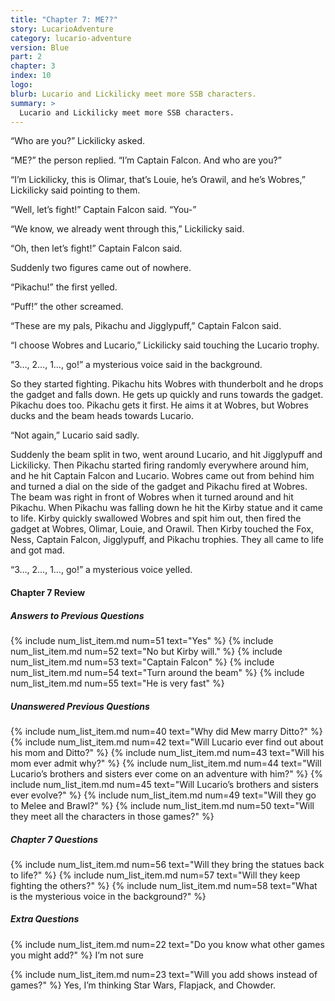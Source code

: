 ```yaml
---
title: "Chapter 7: ME??"
story: LucarioAdventure
category: lucario-adventure
version: Blue
part: 2
chapter: 3
index: 10
logo: 
blurb: Lucario and Lickilicky meet more SSB characters.
summary: >
  Lucario and Lickilicky meet more SSB characters.
---
```

“Who are you?” Lickilicky asked.

“ME?” the person replied. “I’m Captain Falcon. And who are you?”

“I’m Lickilicky, this is Olimar, that’s Louie, he’s Orawil, and he’s Wobres,” Lickilicky said pointing to them.

“Well, let’s fight!” Captain Falcon said. “You-”

“We know, we already went through this,” Lickilicky said.

“Oh, then let’s fight!” Captain Falcon said.

Suddenly two figures came out of nowhere.

“Pikachu!” the first yelled.

“Puff!” the other screamed.

“These are my pals, Pikachu and Jigglypuff,” Captain Falcon said.

“I choose Wobres and Lucario,” Lickilicky said touching the Lucario trophy.

“3…, 2…, 1…, go!” a mysterious voice said in the background.

So they started fighting. Pikachu hits Wobres with thunderbolt and he drops the gadget and falls down. He gets up quickly and runs towards the gadget. Pikachu does too. Pikachu gets it first. 
He aims it at Wobres, but Wobres ducks and the beam heads towards Lucario.

“Not again,” Lucario said sadly.

Suddenly the beam split in two, went around Lucario, and hit Jigglypuff and Lickilicky. Then Pikachu started firing randomly everywhere around him, and he hit Captain Falcon and Lucario. Wobres 
came out from behind him and turned a dial on the side of the gadget and Pikachu fired at Wobres. The beam was right in front of Wobres when it turned around and hit Pikachu. When Pikachu was 
falling down he hit the Kirby statue and it came to life. Kirby quickly swallowed Wobres and spit him out, then fired the gadget at Wobres, Olimar, Louie, and Orawil. Then Kirby touched the 
Fox, Ness, Captain Falcon, Jigglypuff, and Pikachu trophies. They all came to life and got mad.

“3…, 2…, 1…, go!” a mysterious voice yelled.

#### Chapter 7 Review

##### Answers to Previous Questions
{% include num_list_item.md num=51 text="Yes" %}
{% include num_list_item.md num=52 text="No but Kirby will." %}
{% include num_list_item.md num=53 text="Captain Falcon" %}
{% include num_list_item.md num=54 text="Turn around the beam" %}
{% include num_list_item.md num=55 text="He is very fast" %}

##### Unanswered Previous Questions
{% include num_list_item.md num=40 text="Why did Mew marry Ditto?" %}
{% include num_list_item.md num=42 text="Will Lucario ever find out about his mom and Ditto?" %}
{% include num_list_item.md num=43 text="Will his mom ever admit why?" %}
{% include num_list_item.md num=44 text="Will Lucario’s brothers and sisters ever come on an adventure with him?" %}
{% include num_list_item.md num=45 text="Will Lucario’s brothers and sisters ever evolve?" %}
{% include num_list_item.md num=49 text="Will they go to Melee and Brawl?" %}
{% include num_list_item.md num=50 text="Will they meet all the characters in those games?" %}

##### Chapter 7 Questions
{% include num_list_item.md num=56 text="Will they bring the statues back to life?" %}
{% include num_list_item.md num=57 text="Will they keep fighting the others?" %}
{% include num_list_item.md num=58 text="What is the mysterious voice in the background?" %}

##### Extra Questions
{% include num_list_item.md num=22 text="Do you know what other games you might add?" %}
I’m not sure

{% include num_list_item.md num=23 text="Will you add shows instead of games?" %}
Yes, I’m thinking Star Wars, Flapjack, and Chowder.
